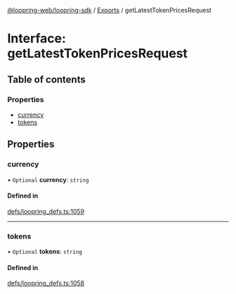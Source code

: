 [@loopring-web/loopring-sdk](../README.md) / [Exports](../modules.md) / getLatestTokenPricesRequest

# Interface: getLatestTokenPricesRequest

## Table of contents

### Properties

- [currency](getLatestTokenPricesRequest.md#currency)
- [tokens](getLatestTokenPricesRequest.md#tokens)

## Properties

### currency

• `Optional` **currency**: `string`

#### Defined in

[defs/loopring_defs.ts:1059](https://github.com/Loopring/loopring_sdk/blob/f91f904/src/defs/loopring_defs.ts#L1059)

___

### tokens

• `Optional` **tokens**: `string`

#### Defined in

[defs/loopring_defs.ts:1058](https://github.com/Loopring/loopring_sdk/blob/f91f904/src/defs/loopring_defs.ts#L1058)
